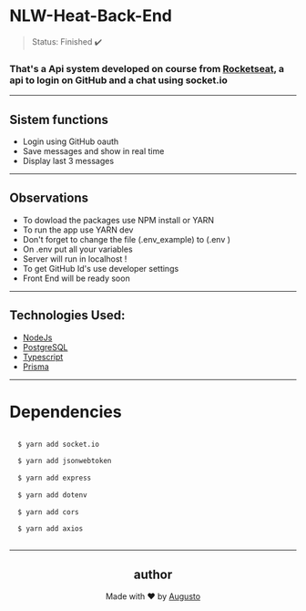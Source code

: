 # NLW-Heat-Back-End

>Status: Finished ✔️

### That's a Api system developed on course from [Rocketseat](https://www.rocketseat.com.br), a api to login on GitHub and a chat using socket.io
---
## Sistem functions 
+ Login using GitHub oauth
+ Save messages and show in real time
+ Display last 3 messages
---
## Observations 
+ To dowload the packages use NPM install or YARN 
+ To run the app use YARN dev
+ Don't forget to change the file (.env_example) to (.env )
+ On .env put all your variables 
+ Server will run in localhost !
+ To get GitHub Id's use developer settings
+ Front End will be ready soon
---
## Technologies Used:

+ [NodeJs](https://nodejs.org/en/)
+ [PostgreSQL](https://www.postgresql.org)
+ [Typescript](https://www.typescriptlang.org/)
+ [Prisma](https://www.prisma.io)

---
# Dependencies
```bash

  $ yarn add socket.io
  
  $ yarn add jsonwebtoken
  
  $ yarn add express
  
  $ yarn add dotenv
  
  $ yarn add cors
  
  $ yarn add axios
  
```
---

<h2 align='center'>author</h2>
<div align='center'>
  Made with ❤️ by <a href="https://github.com/AugustoBernardes">Augusto</a>
</div>


